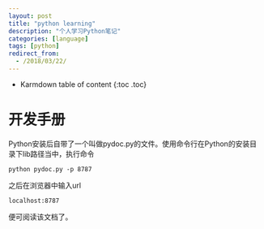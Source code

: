 ```yaml
---
layout: post
title: "python learning"
description: "个人学习Python笔记"
categories: [language]
tags: [python]
redirect_from:
  - /2018/03/22/
---
```


* Karmdown table of content
{:toc .toc}

# 开发手册
Python安装后自带了一个叫做pydoc.py的文件。使用命令行在Python的安装目录下lib路径当中，执行命令

~~~~~~~
python pydoc.py -p 8787
~~~~~~~
之后在浏览器中输入url    

~~~~
localhost:8787
~~~~

便可阅读该文档了。
